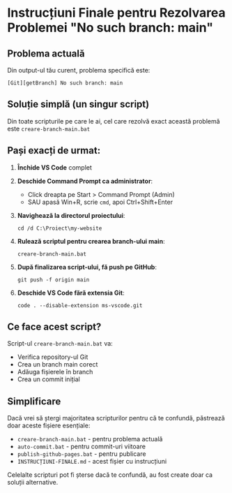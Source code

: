 # Instrucțiuni Finale pentru Rezolvarea Problemei "No such branch: main"

## Problema actuală
Din output-ul tău curent, problema specifică este:
```
[Git][getBranch] No such branch: main
```

## Soluție simplă (un singur script)

Din toate scripturile pe care le ai, cel care rezolvă exact această problemă este `creare-branch-main.bat`

## Pași exacți de urmat:

1. **Închide VS Code** complet
2. **Deschide Command Prompt ca administrator**:
   - Click dreapta pe Start > Command Prompt (Admin)
   - SAU apasă Win+R, scrie `cmd`, apoi Ctrl+Shift+Enter

3. **Navighează la directorul proiectului**:
   ```
   cd /d C:\Proiect\my-website
   ```

4. **Rulează scriptul pentru crearea branch-ului main**:
   ```
   creare-branch-main.bat
   ```

5. **După finalizarea script-ului, fă push pe GitHub**:
   ```
   git push -f origin main
   ```

6. **Deschide VS Code fără extensia Git**:
   ```
   code . --disable-extension ms-vscode.git
   ```

## Ce face acest script?
Script-ul `creare-branch-main.bat` va:
- Verifica repository-ul Git
- Crea un branch main corect
- Adăuga fișierele în branch
- Crea un commit inițial

## Simplificare

Dacă vrei să ștergi majoritatea scripturilor pentru că te confundă, păstrează doar aceste fișiere esențiale:
- `creare-branch-main.bat` - pentru problema actuală
- `auto-commit.bat` - pentru commit-uri viitoare
- `publish-github-pages.bat` - pentru publicare
- `INSTRUCȚIUNI-FINALE.md` - acest fișier cu instrucțiuni

Celelalte scripturi pot fi șterse dacă te confundă, au fost create doar ca soluții alternative.
